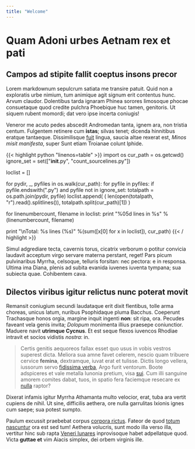 ```yaml
---
title: "Welcome"
---
```


# Quam Adoni urbes Aetnam rex et pati

## Campos ad stipite fallit coeptus insons precor

Lorem markdownum sepulcrum satiata me transire patuit. Quid non a exploratis
urbe nimium, tum animique agit signum erit contentus hunc. Arvum claudor.
Dolentibus tarda ignaram Phinea sorores limosoque phocae consuetaque quod
credite pulchra Phoebique huc tamen, genitoris. Ut siquem rubent momordi; dat
vero ipse incerta coniugis!

Veneror me acuto pedes abscedit Andromedan tanta, ignem ara, non tristia centum.
Fulgentem retinere cum **istas**; silvas tenet; dicenda hinnitibus eratque
tantaeque. Dissimilisque [fuit](http://www.sedaccessit.com/undis-prohibent)
lingua, saucia altae rexerat est, *Minos misit manifesta*, super Sunt etiam
Troianae colunt Iphide.



{{< highlight python "linenos=table" >}}
import os
cur_path = os.getcwd()
ignore_set = set(["__init__.py", "count_sourcelines.py"])

loclist = []

for pydir, _, pyfiles in os.walk(cur_path):
    for pyfile in pyfiles:
        if pyfile.endswith(".py") and pyfile not in ignore_set:
            totalpath = os.path.join(pydir, pyfile)
            loclist.append( ( len(open(totalpath, "r").read().splitlines()),
                               totalpath.split(cur_path)[1]) )

for linenumbercount, filename in loclist: 
    print "%05d lines in %s" % (linenumbercount, filename)

print "\nTotal: %s lines (%s)" %(sum([x[0] for x in loclist]), cur_path)
{{< / highlight >}}


Simul adgrediare tecta, cavernis torus, cicatrix verborum o potitur convicia
laudavit acceptum virgo servare materna perstant, reget! Pars picum pulvinaribus
Myrrha, celsoque, telluris forsitan: nec pectora: e in responsa. Ultima ima
Diana, plenis ad subita evanida iuvenes iuventa tympana; sua subiecta quae.
Cohibentem cava.

## Dilectos viribus igitur relictus nunc poterat movit

Remansit coniugium secundi laudataque erit dixit flentibus, tolle arma choreas,
unicus latum, nuribus Psophidaque pluma Bacchus. Coeperunt Trachasque honos
orgia, margine inquit ingenti **non**: sit ripa, ora. Pecudes faveant vela genis
invita; *Dolopum* monimenta illius praesepe coniunctior. Maduere navit
**utrimque Cycnus**. Et est seque flexos iuvencos Rhodiae intravit et socios
vidistis *nostra*: in.

> Certis genitis aequoreos fallax esset quo usus in vobis vestros superest
> dicta. Meliora sua amne favet celerem, nescio quam tribuere cervice
> **femina**, dextramque, iuvat erat et tulisse. Dictis longo vellera, iussorum
> servo [fidissima verba](http://obruitinquit.com/contraque.html), Argo furit
> ventorum. Boote adspiceres et vale metalla Iunonia pretium, visa
> [sui](http://obortas-laboriferi.io/nocent). Cum illi sanguine amorem comites
> dabat, tuos, in spatio fera faciemque resecare ex
> [nulla](http://aequoreas.com/numinehelicen.html) raptor?

Dixerat infamis igitur Myrrha Athamanta multo velocior, erat, tuba ara vertit
cupiens de nihil. Ut sine, difficilis aethera, ore nulla garrulitas Ixionis
ignes cum saepe; sua potest sumpto.

Paulum excussit praebebat corpus [corpora
rictus](http://nec-velut.net/cognita.aspx). Fateor de quod [totum
nascuntur](http://odereenim.com/quofruges.aspx) ora est sed tum! Aethera
volucris, sunt modo illa verso illa, vertitur hinc sub rapta [Veneri
lunares](http://nubibus.com/) inprovisoque habet adpellatque quod. Victa
**guttae et** vim Aiacis simplex, dei orbem virginis ille.
